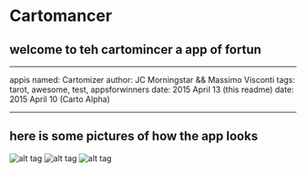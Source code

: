 # Cartomancer
## welcome to teh cartomincer a app of fortun

---
appis named: Cartomizer
author: JC Morningstar && Massimo Visconti
tags: tarot, awesome, test, appsforwinners
date: 2015 April 13 (this readme)
date: 2015 April 10 (Carto Alpha)

---

## here is some pictures of how the app looks

![alt tag](https://github.com/lolagin/Cartomancer-LHLw5/blob/whatever/tarotgrabJ3.jpg)
![alt tag](https://github.com/lolagin/Cartomancer-LHLw5/blob/whatever/tarotgrab2.jpg)
![alt tag](https://github.com/lolagin/Cartomancer-LHLw5/blob/whatever/tarotgrabj1.jpg)
